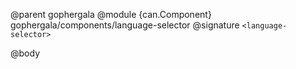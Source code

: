 @parent gophergala
@module {can.Component} gophergala/components/language-selector <language-selector>
@signature `<language-selector>`

@body

## <language-selector>

